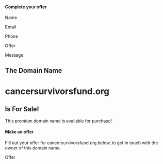  

[](javascript:void(0);)

#### Complete your offer

 

Name

Email

Phone

Offer

Message

The Domain Name
---------------

cancersurvivorsfund.org
=======================

Is For Sale!
------------

This premium domain name is available for purchase!

#### Make an offer

Fill out your offer for cancersurvivorsfund.org below, to get in touch with the owner of this domain name.

Offer